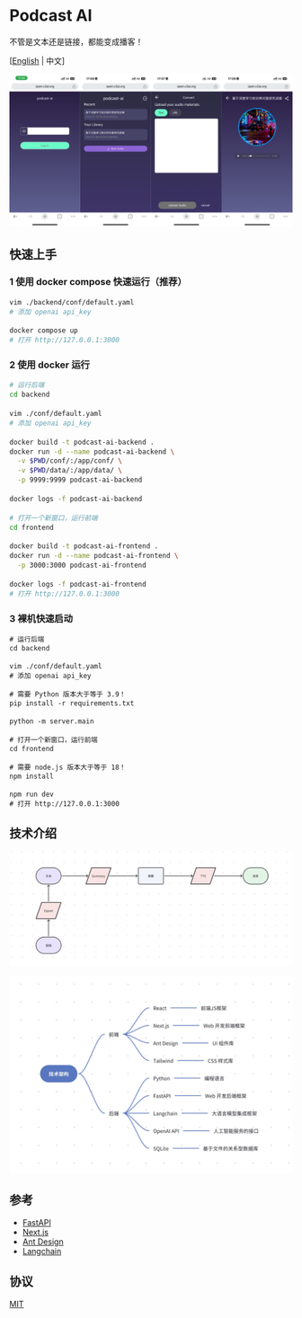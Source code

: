# Podcast AI

不管是文本还是链接，都能变成播客！

[[English](./README.md) | 中文]

![](./.github/image/preview.png)

## 快速上手 

### 1 使用 docker compose 快速运行（推荐）

```bash
vim ./backend/conf/default.yaml
# 添加 openai api_key

docker compose up
# 打开 http://127.0.0.1:3000
```

### 2 使用 docker 运行

```bash
# 运行后端
cd backend

vim ./conf/default.yaml
# 添加 openai api_key

docker build -t podcast-ai-backend .
docker run -d --name podcast-ai-backend \
  -v $PWD/conf/:/app/conf/ \
  -v $PWD/data/:/app/data/ \
  -p 9999:9999 podcast-ai-backend

docker logs -f podcast-ai-backend

# 打开一个新窗口，运行前端
cd frontend

docker build -t podcast-ai-frontend .
docker run -d --name podcast-ai-frontend \
  -p 3000:3000 podcast-ai-frontend

docker logs -f podcast-ai-frontend
# 打开 http://127.0.0.1:3000
```

### 3 裸机快速启动

```shell
# 运行后端
cd backend

vim ./conf/default.yaml
# 添加 openai api_key

# 需要 Python 版本大于等于 3.9！
pip install -r requirements.txt

python -m server.main

# 打开一个新窗口，运行前端
cd frontend

# 需要 node.js 版本大于等于 18！
npm install

npm run dev
# 打开 http://127.0.0.1:3000
```

## 技术介绍

![](./.github/image/main-progress-cn.jpg)

![](./.github/image/technology-framework-cn.jpg)

## 参考 

- [FastAPI](https://fastapi.tiangolo.com/zh/)
- [Next.js](https://nextjs.org/)
- [Ant Design](https://ant.design/)
- [Langchain](https://www.langchain.com/)

## 协议

[MIT](./LICENSE)
